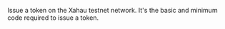 Issue a token on the Xahau testnet network. It's the basic and minimum code required to issue a token.
